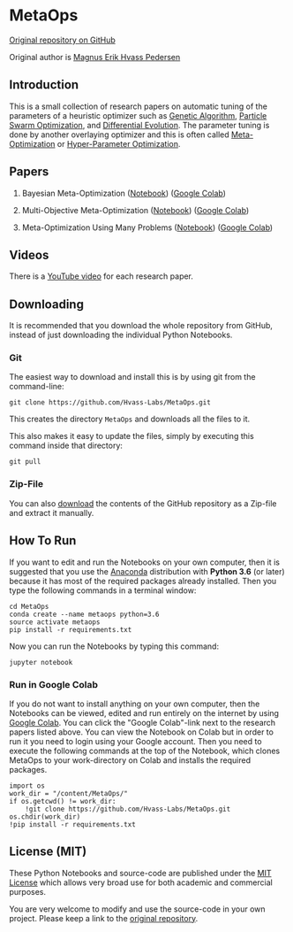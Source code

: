 # MetaOps

[Original repository on GitHub](https://github.com/Hvass-Labs/MetaOps)

Original author is [Magnus Erik Hvass Pedersen](http://www.hvass-labs.org)


## Introduction

This is a small collection of research papers on automatic tuning of the parameters
of a heuristic optimizer such as
[Genetic Algorithm](https://en.wikipedia.org/wiki/Genetic_algorithm),
[Particle Swarm Optimization](https://en.wikipedia.org/wiki/Particle_swarm_optimization),
and [Differential Evolution](https://en.wikipedia.org/wiki/Differential_evolution).
The parameter tuning is done by another overlaying optimizer and this is often called
[Meta-Optimization](https://en.wikipedia.org/wiki/Meta-optimization)
or [Hyper-Parameter Optimization](https://en.wikipedia.org/wiki/Hyperparameter_optimization).


## Papers

1. Bayesian Meta-Optimization ([Notebook](https://github.com/Hvass-Labs/MetaOps/blob/master/01_Bayesian_Meta-Optimization.ipynb)) ([Google Colab](https://colab.research.google.com/github/Hvass-Labs/MetaOps/blob/master/01_Bayesian_Meta-Optimization.ipynb))

2. Multi-Objective Meta-Optimization ([Notebook](https://github.com/Hvass-Labs/MetaOps/blob/master/02_Multi-Objective_Meta-Optimization.ipynb)) ([Google Colab](https://colab.research.google.com/github/Hvass-Labs/MetaOps/blob/master/02_Multi-Objective_Meta-Optimization.ipynb))

3. Meta-Optimization Using Many Problems ([Notebook](https://github.com/Hvass-Labs/MetaOps/blob/master/03_Meta-Optimization_Using_Many_Problems.ipynb)) ([Google Colab](https://colab.research.google.com/github/Hvass-Labs/MetaOps/blob/master/03_Meta-Optimization_Using_Many_Problems.ipynb))


## Videos

There is a [YouTube video](https://www.youtube.com/playlist?list=PL9Hr9sNUjfsl1877BS8m3yt8t_wq2IWji) for each research paper.


## Downloading

It is recommended that you download the whole repository from GitHub,
instead of just downloading the individual Python Notebooks.


### Git

The easiest way to download and install this is by using git from the command-line:

    git clone https://github.com/Hvass-Labs/MetaOps.git

This creates the directory `MetaOps` and downloads all the files to it.

This also makes it easy to update the files, simply by executing this command inside that directory:

    git pull


### Zip-File

You can also [download](https://github.com/Hvass-Labs/MetaOps/archive/master.zip)
the contents of the GitHub repository as a Zip-file and extract it manually.


## How To Run

If you want to edit and run the Notebooks on your own computer, then it is
suggested that you use the [Anaconda](https://www.anaconda.com/download)
distribution with **Python 3.6** (or later) because it has most of the required
packages already installed. Then you type the following commands in a terminal
window:

    cd MetaOps
    conda create --name metaops python=3.6
    source activate metaops
    pip install -r requirements.txt

Now you can run the Notebooks by typing this command:

    jupyter notebook


### Run in Google Colab

If you do not want to install anything on your own computer, then the Notebooks
can be viewed, edited and run entirely on the internet by using
[Google Colab](https://colab.research.google.com).
You can click the "Google Colab"-link next to the research papers listed above.
You can view the Notebook on Colab but in order to run it you need to login using
your Google account.
Then you need to execute the following commands at the top of the Notebook,
which clones MetaOps to your work-directory on Colab and installs the required
packages.

    import os
    work_dir = "/content/MetaOps/"
    if os.getcwd() != work_dir:
        !git clone https://github.com/Hvass-Labs/MetaOps.git
    os.chdir(work_dir)
    !pip install -r requirements.txt


## License (MIT)

These Python Notebooks and source-code are published under the [MIT License](https://github.com/Hvass-Labs/MetaOps/blob/master/LICENSE)
which allows very broad use for both academic and commercial purposes.

You are very welcome to modify and use the source-code in your own project.
Please keep a link to the [original repository](https://github.com/Hvass-Labs/MetaOps).
